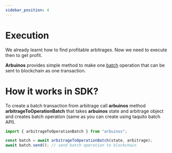 ```yaml
---
sidebar_position: 4
---
```


# Execution

We already learnt how to find profitable arbitrages. Now we need to execute then to get profit.

**Arbuinos** provides simple method to make one [batch](https://tezostaquito.io/docs/batch_API) operation that can be sent to blockchain as one transaction.


# How it works in SDK?

To create a batch transaction from arbitrage call __arbuinos__ method __arbitrageToOperationBatch__ that takes **arbuinos** state and arbitrage object and creates batch operation (same as you can create using taquito batch API).

```javascript
import { arbitrageToOperationBatch } from "arbuinos";

const batch = await arbitrageToOperationBatch(state, arbitrage);
await batch.send(); // send batch operation to blockchain
```
